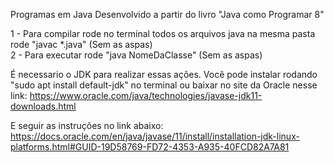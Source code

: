 Programas em Java Desenvolvido a partir do livro "Java como Programar 8" <br />

1 - Para compilar rode no terminal todos os arquivos java na mesma pasta rode "javac *.java" (Sem as aspas) <br />
2 - Para executar rode "java NomeDaClasse" (Sem as aspas)

É necessario o JDK para realizar essas ações. Você pode instalar rodando "sudo apt install default-jdk" no terminal ou baixar no site da Oracle nesse link: https://www.oracle.com/java/technologies/javase-jdk11-downloads.html

E seguir as instruções no link abaixo:
https://docs.oracle.com/en/java/javase/11/install/installation-jdk-linux-platforms.html#GUID-19D58769-FD72-4353-A935-40FCD82A7A81
